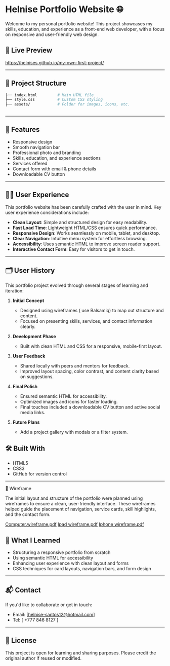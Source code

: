 # Helnise Portfolio Website 🌐

Welcome to my personal portfolio website! This project showcases my skills, education, and experience as a front-end web developer, with a focus on responsive and user-friendly web design.

## 🚀 Live Preview

 https://helnises.github.io/my-own-first-project/

---

## 📂 Project Structure

```bash
├── index.html         # Main HTML file
├── style.css          # Custom CSS styling
├── assets/            # Folder for images, icons, etc.
         
```

---

## 💼 Features

- Responsive design
- Smooth navigation bar
- Professional photo and branding
- Skills, education, and experience sections
- Services offered
- Contact form with email & phone details
- Downloadable CV button

---

## 🧑‍💻 User Experience

This portfolio website has been carefully crafted with the user in mind. Key user experience considerations include:

- **Clean Layout**: Simple and structured design for easy readability.
- **Fast Load Time**: Lightweight HTML/CSS ensures quick performance.
- **Responsive Design**: Works seamlessly on mobile, tablet, and desktop.
- **Clear Navigation**: Intuitive menu system for effortless browsing.
- **Accessibility**: Uses semantic HTML to improve screen reader support.
- **Interactive Contact Form**: Easy for visitors to get in touch.

---
## 🗂️ User History

This portfolio project evolved through several stages of learning and iteration:

1. **Initial Concept** 
   - Designed using wireframes  ( use Balsamiq) to map out structure and content.
   - Focused on presenting skills, services, and contact information clearly.

2. **Development Phase** 
   - Built with clean HTML and CSS for a responsive, mobile-first layout.


3. **User Feedback** 
   - Shared locally with peers and mentors for feedback.
   - Improved layout spacing, color contrast, and content clarity based on suggestions.

4. **Final Polish** 
   - Ensured semantic HTML for accessibility.
   - Optimized images and icons for faster loading.
   - Final touches included a downloadable CV button and active social media links.

5. **Future Plans** 
   - Add a project gallery with modals or a filter system.
   

## 🛠️ Built With

- HTML5
- CSS3
- GitHub for version control

---
🧭 Wireframe

The initial layout and structure of the portfolio were planned using wireframes to ensure a clean, user-friendly interface. These wireframes helped guide the placement of navigation, service cards, skill highlights, and the contact form.

[Computer.wireframe.pdf](https://github.com/user-attachments/files/20410421/Computer.wireframe.pdf)
[Ipad wireframe.pdf](https://github.com/user-attachments/files/20410428/Ipad.wireframe.pdf)
[Iphone wireframe.pdf](https://github.com/user-attachments/files/20410441/Iphone.wireframe.pdf)

## 🧠 What I Learned

- Structuring a responsive portfolio from scratch
- Using semantic HTML for accessibility
- Enhancing user experience with clean layout and forms
- CSS techniques for card layouts, navigation bars, and form design

---

## 📬 Contact

If you'd like to collaborate or get in touch:

- Email: [helnise-santos12@hotmail.com]
- Tel: [ +777 846 8127 ]

---

## 📄 License

This project is open for learning and sharing purposes. Please credit the original author if reused or modified.
